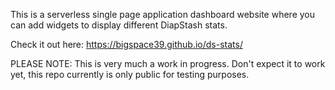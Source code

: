 This is a serverless single page application dashboard website where you can add widgets to display different DiapStash stats.

Check it out here: https://bigspace39.github.io/ds-stats/

PLEASE NOTE: This is very much a work in progress. Don't expect it to work yet, this repo currently is only public for testing purposes.
